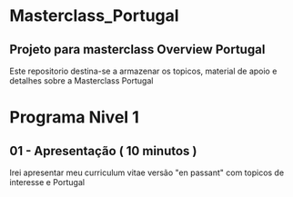 # Masterclass_Portugal

## Projeto para masterclass Overview Portugal

Este repositorio destina-se a armazenar os topicos, material de apoio e detalhes sobre a Masterclass Portugal

# Programa Nivel 1

## 01 - Apresentação ( 10 minutos )

Irei apresentar meu curriculum vitae versão "en passant" com topicos de interesse e Portugal

